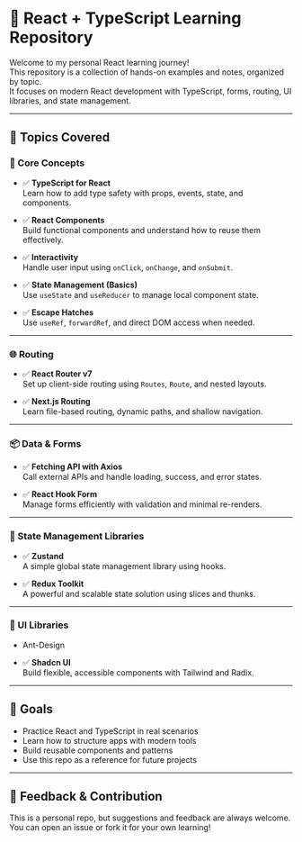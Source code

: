 # 📘 React + TypeScript Learning Repository

Welcome to my personal React learning journey!  
This repository is a collection of hands-on examples and notes, organized by topic.  
It focuses on modern React development with TypeScript, forms, routing, UI libraries, and state management.

---

## 📂 Topics Covered

### 🧱 Core Concepts

- ✅ **TypeScript for React**  
  Learn how to add type safety with props, events, state, and components.

- ✅ **React Components**  
  Build functional components and understand how to reuse them effectively.

- ✅ **Interactivity**  
  Handle user input using `onClick`, `onChange`, and `onSubmit`.

- ✅ **State Management (Basics)**  
  Use `useState` and `useReducer` to manage local component state.

- ✅ **Escape Hatches**  
  Use `useRef`, `forwardRef`, and direct DOM access when needed.

---

### 🌐 Routing

- ✅ **React Router v7**  
  Set up client-side routing using `Routes`, `Route`, and nested layouts.

- ✅ **Next.js Routing**  
  Learn file-based routing, dynamic paths, and shallow navigation.

---

### 📦 Data & Forms

- ✅ **Fetching API with Axios**  
  Call external APIs and handle loading, success, and error states.

- ✅ **React Hook Form**  
  Manage forms efficiently with validation and minimal re-renders.

---

### 🧠 State Management Libraries

- ✅ **Zustand**  
  A simple global state management library using hooks.

- ✅ **Redux Toolkit**  
  A powerful and scalable state solution using slices and thunks.

---

### 🎨 UI Libraries

- Ant-Design

- ✅ **Shadcn UI**  
  Build flexible, accessible components with Tailwind and Radix.

---
## 🚀 Goals

- Practice React and TypeScript in real scenarios  
- Learn how to structure apps with modern tools  
- Build reusable components and patterns  
- Use this repo as a reference for future projects

---
## 🤝 Feedback & Contribution

This is a personal repo, but suggestions and feedback are always welcome.  
You can open an issue or fork it for your own learning!
